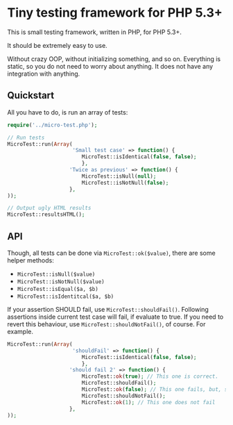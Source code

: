 Tiny testing framework for PHP 5.3+
===================================

This is small testing framework, written in PHP, for PHP 5.3+.

It should be extremely easy to use. 

Without crazy OOP, without initializing something, and so on. Everything is static, so you do not need to worry about anything. It does not have any integration with anything.

Quickstart
----------

All you have to do, is run an array of tests:

``` php
require('../micro-test.php');

// Run tests
MicroTest::run(Array(
                     'Small test case' => function() {
                        MicroTest::isIdentical(false, false);
                        },
                    'Twice as previous' => function() {
                        MicroTest::isNull(null);
                        MicroTest::isNotNull(false);
                    },
));

// Output ugly HTML results
MicroTest::resultsHTML();
```

API
---

Though, all tests can be done via `MicroTest::ok($value)`, there are some helper methods:

* `MicroTest::isNull($value)`
* `MicroTest::isNotNull($value)`
* `MicroTest::isEqual($a, $b)`
* `MicroTest::isIdentitcal($a, $b)`

If your assertion SHOULD fail, use `MicroTest::shouldFail()`. Following assertions inside current test case will fail, if evaluate to true. If you need to revert this behaviour, use `MicroTest::shouldNotFail()`, of course. For example.

``` php
MicroTest::run(Array(
                     'shouldFail' => function() {
                        MicroTest::isIdentical(false, false);
                        },
                    'should fail 2' => function() {
                        MicroTest::ok(true); // This one is correct.
                        MicroTest::shouldFail();
                        MicroTest::ok(false); // This one fails, but, since we expect it to, it's great success.
                        MicroTest::shouldNotFail();
                        MicroTest::ok(1); // This one does not fail
                    },
));

```